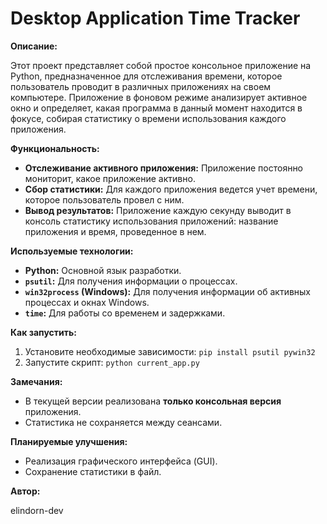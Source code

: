 # Desktop Application Time Tracker

**Описание:**

Этот проект представляет собой простое консольное приложение на Python, предназначенное для отслеживания времени, которое пользователь проводит в различных приложениях на своем компьютере.  Приложение в фоновом режиме анализирует активное окно и определяет, какая программа в данный момент находится в фокусе, собирая статистику о времени использования каждого приложения.

**Функциональность:**

*   **Отслеживание активного приложения:**  Приложение постоянно мониторит, какое приложение активно.
*   **Сбор статистики:**  Для каждого приложения ведется учет времени, которое пользователь провел с ним.
*   **Вывод результатов:**  Приложение каждую секунду выводит в консоль статистику использования приложений: название приложения и время, проведенное в нем.

**Используемые технологии:**

*   **Python:** Основной язык разработки.
*   **`psutil`:** Для получения информации о процессах.
*   **`win32process` (Windows):** Для получения информации об активных процессах и окнах Windows.
*   **`time`:** Для работы со временем и задержками.

**Как запустить:**

1.  Установите необходимые зависимости: `pip install psutil pywin32`
2.  Запустите скрипт: `python current_app.py`

**Замечания:**

*   В текущей версии реализована **только консольная версия** приложения.
*   Статистика не сохраняется между сеансами.

**Планируемые улучшения:**

*   Реализация графического интерфейса (GUI).
*   Сохранение статистики в файл.

**Автор:**

elindorn-dev
